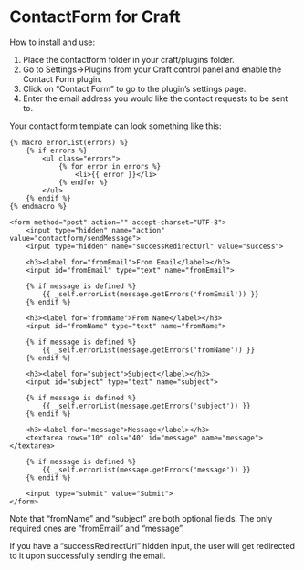 ContactForm for Craft
=====================

How to install and use:

1.  Place the contactform folder in your craft/plugins folder.
2.  Go to Settings->Plugins from your Craft control panel and enable the Contact Form plugin.
3.  Click on “Contact Form” to go to the plugin’s settings page.
4.  Enter the email address you would like the contact requests to be sent to.

Your contact form template can look something like this:

    {% macro errorList(errors) %}
        {% if errors %}
            <ul class="errors">
                {% for error in errors %}
                    <li>{{ error }}</li>
                {% endfor %}
            </ul>
        {% endif %}
    {% endmacro %}

    <form method="post" action="" accept-charset="UTF-8">
        <input type="hidden" name="action" value="contactform/sendMessage">
        <input type="hidden" name="successRedirectUrl" value="success">

        <h3><label for="fromEmail">From Email</label></h3>
        <input id="fromEmail" type="text" name="fromEmail">

        {% if message is defined %}
            {{ _self.errorList(message.getErrors('fromEmail')) }}
        {% endif %}

        <h3><label for="fromName">From Name</label></h3>
        <input id="fromName" type="text" name="fromName">

        {% if message is defined %}
            {{ _self.errorList(message.getErrors('fromName')) }}
        {% endif %}

        <h3><label for="subject">Subject</label></h3>
        <input id="subject" type="text" name="subject">

        {% if message is defined %}
            {{ _self.errorList(message.getErrors('subject')) }}
        {% endif %}

        <h3><label for="message">Message</label></h3>
        <textarea rows="10" cols="40" id="message" name="message"></textarea>

        {% if message is defined %}
            {{ _self.errorList(message.getErrors('message')) }}
        {% endif %}

        <input type="submit" value="Submit">
    </form>


Note that “fromName” and “subject” are both optional fields.  The only required ones are “fromEmail” and “message”.

If you have a “successRedirectUrl” hidden input, the user will get redirected to it upon successfully sending the email.
